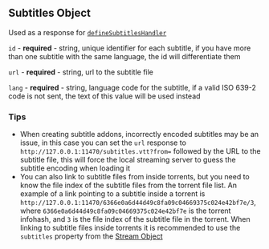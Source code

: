 ## Subtitles Object

Used as a response for [`defineSubtitlesHandler`](../requests/defineSubtitlesHandler.md)

``id`` - **required** - string, unique identifier for each subtitle, if you have more than one subtitle with the same language, the id will differentiate them

``url`` - **required** - string, url to the subtitle file

``lang`` - **required** - string, language code for the subtitle, if a valid ISO 639-2 code is not sent, the text of this value will be used instead


### Tips

- When creating subtitle addons, incorrectly encoded subtitles may be an issue, in this case you can set the `url` response to `http://127.0.0.1:11470/subtitles.vtt?from=` followed by the URL to the subtitle file, this will force the local streaming server to guess the subtitle encoding when loading it
- You can also link to subtitle files from inside torrents, but you need to know the file index of the subtitle files from the torrent file list. An example of a link pointing to a subtitle inside a torrent is `http://127.0.0.1:11470/6366e0a6d44d49c8fa09c04669375c024e42bf7e/3`, where `6366e0a6d44d49c8fa09c04669375c024e42bf7e` is the torrent infohash, and `3` is the file index of the subtitle file in the torrent. When linking to subtitle files inside torrents it is recommended to use the `subtitles` property from the [Stream Object](./stream.md)
